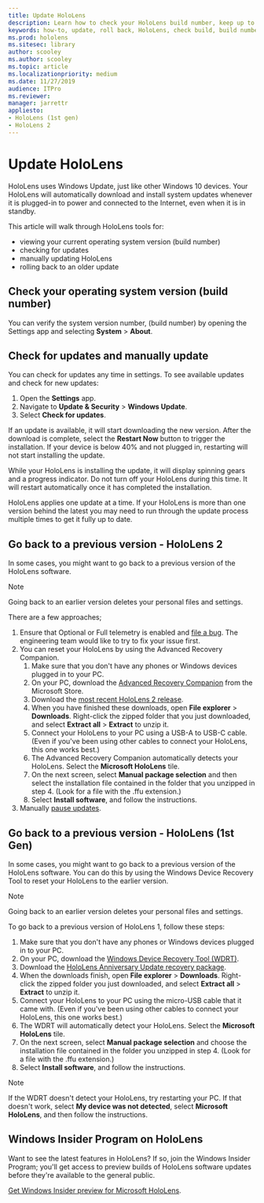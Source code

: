 ```yaml
---
title: Update HoloLens
description: Learn how to check your HoloLens build number, keep up to date with device updates, join the Insiders Program, and roll back updates.
keywords: how-to, update, roll back, HoloLens, check build, build number
ms.prod: hololens
ms.sitesec: library
author: scooley
ms.author: scooley
ms.topic: article
ms.localizationpriority: medium
ms.date: 11/27/2019
audience: ITPro
ms.reviewer: 
manager: jarrettr
appliesto:
- HoloLens (1st gen)
- HoloLens 2
---
```


# Update HoloLens

HoloLens uses Windows Update, just like other Windows 10 devices. Your HoloLens will automatically download and install system updates whenever it is plugged-in to power and connected to the Internet, even when it is in standby.

This article will walk through HoloLens tools for:

- viewing your current operating system version (build number)
- checking for updates
- manually updating HoloLens
- rolling back to an older update

## Check your operating system version (build number)

You can verify the system version number, (build number) by opening the Settings app and selecting **System** > **About**.

## Check for updates and manually update

You can check for updates any time in settings.  To see available updates and check for new updates:

1. Open the **Settings** app.
1. Navigate to **Update & Security** > **Windows Update**.
1. Select **Check for updates**.

If an update is available, it will start downloading the new version. After the download is complete, select the **Restart Now** button to trigger the installation. If your device is below 40% and not plugged in, restarting will not start installing the update.

While your HoloLens is installing the update, it will display spinning gears and a progress indicator. Do not turn off your HoloLens during this time. It will restart automatically once it has completed the installation.

HoloLens applies one update at a time.  If your HoloLens is more than one version behind the latest you may need to run through the update process multiple times to get it fully up to date.

## Go back to a previous version - HoloLens 2

In some cases, you might want to go back to a previous version of the HoloLens software. 
> [!NOTE]
> Going back to an earlier version deletes your personal files and settings.

There are a few approaches; 

1. Ensure that Optional or Full telemetry is enabled and [file a bug](https://docs.microsoft.com/hololens/hololens-feedback). The engineering team would like to try to fix your issue first.
2. You can reset your HoloLens by using the Advanced Recovery Companion.
    1. Make sure that you don't have any phones or Windows devices plugged in to your PC.
    1. On your PC, download the [Advanced Recovery Companion](https://www.microsoft.com/p/advanced-recovery-companion/9p74z35sfrs8?activetab=pivot:overviewtab) from the Microsoft Store.
    1. Download the [most recent HoloLens 2 release](https://aka.ms/hololens2download).
    1. When you have finished these downloads, open **File explorer** > **Downloads**. Right-click the zipped folder that you just downloaded, and select **Extract all** > **Extract** to unzip it.
    1. Connect your HoloLens to your PC using a USB-A to USB-C cable. (Even if you've been using other cables to connect your HoloLens, this one works best.)
    1. The Advanced Recovery Companion automatically detects your HoloLens. Select the **Microsoft HoloLens** tile.
    1. On the next screen, select **Manual package selection** and then select the installation file contained in the folder that you unzipped in step 4. (Look for a file with the .ffu extension.)
    1. Select **Install software**, and follow the instructions.
3. Manually [pause updates](hololens-updates.md#pause-updates-via-device). 

## Go back to a previous version - HoloLens (1st Gen)

In some cases, you might want to go back to a previous version of the HoloLens software. You can do this by using the Windows Device Recovery Tool to reset your HoloLens to the earlier version.

> [!NOTE]
> Going back to an earlier version deletes your personal files and settings.

To go back to a previous version of HoloLens 1, follow these steps:

1. Make sure that you don't have any phones or Windows devices plugged in to your PC.
1. On your PC, download the [Windows Device Recovery Tool (WDRT)](https://support.microsoft.com/help/12379).
1. Download the [HoloLens Anniversary Update recovery package](https://aka.ms/hololensrecovery).
1. When the downloads finish, open **File explorer** > **Downloads**. Right-click the zipped folder you just downloaded, and select **Extract all** > **Extract** to unzip it.
1. Connect your HoloLens to your PC using the micro-USB cable that it came with. (Even if you've been using other cables to connect your HoloLens, this one works best.)
1. The WDRT will automatically detect your HoloLens. Select the **Microsoft HoloLens** tile.
1. On the next screen, select **Manual package selection** and choose the installation file contained in the folder you unzipped in step 4. (Look for a file with the .ffu extension.)
1. Select **Install software**, and follow the instructions.

> [!NOTE]
> If the WDRT doesn't detect your HoloLens, try restarting your PC. If that doesn't work, select **My device was not detected**, select **Microsoft HoloLens**, and then follow the instructions.

## Windows Insider Program on HoloLens

Want to see the latest features in HoloLens?  If so, join the Windows Insider Program; you'll get access to preview builds of HoloLens software updates before they're available to the general public.

[Get Windows Insider preview for Microsoft HoloLens](hololens-insider.md).
